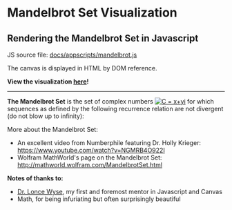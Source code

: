 # Mandelbrot Set Visualization
Rendering the Mandelbrot Set in Javascript
----
JS source file: [docs/appscripts/mandelbrot.js](https://github.com/LeosonH/mandelbrot-viz/tree/master/docs/appscripts/mandelbrot.js)

The canvas is displayed in HTML by DOM reference.

**View the visualization [here](https://leosonh.github.io/mandelbrot-viz/mandelbrot.html)!**

----
**The Mandelbrot Set** is the set of complex numbers <a href="https://www.codecogs.com/eqnedit.php?latex=C&space;=&space;x&plus;yi" target="_blank"><img src="https://latex.codecogs.com/gif.latex?C&space;=&space;x&plus;yi" title="C = x+yi" /></a> for which sequences as defined by the following recurrence relation are not divergent (do not blow up to infinity):





More about the Mandelbrot Set:
- An excellent video from Numberphile featuring Dr. Holly Krieger:
https://www.youtube.com/watch?v=NGMRB4O922I
- Wolfram MathWorld's page on the Mandelbrot Set: 
http://mathworld.wolfram.com/MandelbrotSet.html

**Notes of thanks to:**
- [Dr. Lonce Wyse](https://www.researchgate.net/profile/Lonce_Wyse3), my first and foremost mentor in Javascript and Canvas
- Math, for being infuriating but often surprisingly beautiful
